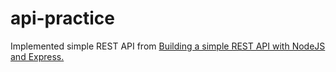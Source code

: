 # api-practice

Implemented simple REST API from [Building a simple REST API with NodeJS and Express.](https://medium.com/@onejohi/building-a-simple-rest-api-with-nodejs-and-express-da6273ed7ca9)
